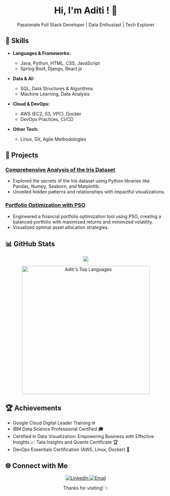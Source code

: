 
<!-- Header Section -->
<h1 align="center">Hi, I'm Aditi ! 👋</h1>
<p align="center">Passionate Full Stack Developer | Data Enthusiast | Tech Explorer </p>

<!-- Skills Section -->
## 💼 Skills

- **Languages & Frameworks:**
  - Java, Python, HTML, CSS, JavaScript
  - Spring Boot, Django, React.js

- **Data & AI:**
  - SQL, Data Structures & Algorithms
  - Machine Learning, Data Analysis

- **Cloud & DevOps:**
  - AWS (EC2, S3, VPC), Docker
  - DevOps Practices, CI/CD

- **Other Tech:**
  - Linux, Git, Agile Methodologies

<!-- Projects Section -->
## 🚀 Projects

### [Comprehensive Analysis of the Iris Dataset](https://github.com/AditiMishra02/Comprehensive-Analysis-of-the-Iris-Dataset)
- Explored the secrets of the Iris dataset using Python libraries like Pandas, Numpy, Seaborn, and Matplotlib.
- Unveiled hidden patterns and relationships with impactful visualizations.

### [Portfolio Optimization with PSO](https://github.com/AditiMishra02/Portfolio-Optimization-with-PSO-for-Maximized-Sharpe-Ratio)
- Engineered a financial portfolio optimization tool using PSO, creating a balanced portfolio with maximized returns and minimized volatility.
- Visualized optimal asset allocation strategies.



<!-- GitHub Stats Section -->
## 📊 GitHub Stats

<p align="center">
<img src="https://github-readme-stats.vercel.app/api?username=AditiMishra02&show_icons=true&theme=radical">
</p>

<p align="center">
<img src="https://github-readme-stats.vercel.app/api/top-langs/?username=AditiMishra02&layout=compact&theme=radical" alt="Aditi's Top Languages" width="400">
</p>

<!-- Achievements Section -->
## 🏆 Achievements

- Google Cloud Digital Leader Training 🌐
- IBM Data Science Professional Certified 🎓
- Certified in Data Visualization: Empowering Business with Effective Insights 📈  Tata Insights and Quants Certificate 🏆
- DevOps Essentials Certification (AWS, Linux, Docker) 🚀

<!-- Connect Section -->
## 🌐 Connect with Me

<p align="center">
  <a href="https://www.linkedin.com/in/aditi-mishra-b362b3222/" target="_blank">
    <img src="https://img.shields.io/badge/LinkedIn-0077B5?style=for-the-badge&logo=linkedin&logoColor=white" alt="LinkedIn">
  </a>
  <a href="mailto:aditimishra589@gmail.com" target="_blank">
    <img src="https://img.shields.io/badge/Email-D14836?style=for-the-badge&logo=gmail&logoColor=white" alt="Email">
  </a>
</p>

<!-- Footer Section -->
<p align="center">Thanks for visiting! ✨</p>

<!--
**AditiMishra02/AditiMishra02** is a ✨ _special_ ✨ repository because its `README.md` (this file) appears on your GitHub profile.

Here are some ideas to get you started:

- 🔭 I’m currently working on ...
- 🌱 I’m currently learning ...
- 👯 I’m looking to collaborate on ...
- 🤔 I’m looking for help with ...
- 💬 Ask me about ...
- 📫 How to reach me: ...
- 😄 Pronouns: ...
- ⚡ Fun fact: ...
-->
